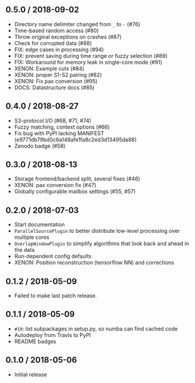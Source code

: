
0.5.0 / 2018-09-02
------------------
- Directory name delimiter changed from `_` to `-` (#76)
- Time-based random access (#80)
- Throw original exceptions on crashes (#87)
- Check for corrupted data (#88)
- FIX: edge cases in processing (#94)
- FIX: prevent saving during time range or fuzzy selection (#89)
- FIX: Workaround for memory leak in single-core mode (#91)
- XENON: Example cuts (#84)
- XENON: proper S1-S2 pairing (#82)
- XENON: Fix pax conversion (#95)
- DOCS: Datastructure docs (#85)

0.4.0 / 2018-08-27
------------------
- S3-protocol I/O (#68, #71, #74)
- Fuzzy matching, context options (#66)
- Fix bug with PyPI lacking MANIFEST (e9771db79bd0c6a148afe1fa8c2ed3d13495da88)
- Zenodo badge (#58)

0.3.0 / 2018-08-13
------------------
- Storage frontend/backend split, several fixes (#46)
- XENON: pax conversion fix (#47)
- Globally configurable mailbox settings (#55, #57)

0.2.0 / 2018-07-03
------------------
- Start documentation
- `ParallelSourcePlugin` to better distribute low-level processing over multiple cores
- `OverlapWindowPlugin` to simplify algorithms that look back and ahead in the data
- Run-dependent config defaults
- XENON: Position reconstruction (tensorflow NN) and corrections

0.1.2 / 2018-05-09
------------------
- Failed to make last patch release.

0.1.1 / 2018-05-09
------------------
- `#19`: list subpackages in setup.py, so numba can find cached code
- Autodeploy from Travis to PyPI
- README badges

0.1.0 / 2018-05-06
------------------
- Initial release